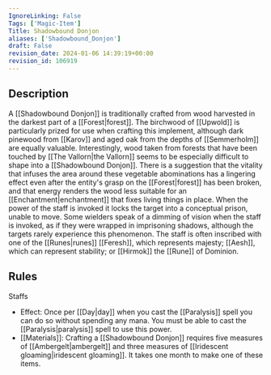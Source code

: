 ```yaml
---
IgnoreLinking: False
Tags: ['Magic-Item']
Title: Shadowbound Donjon
aliases: ['Shadowbound_Donjon']
draft: False
revision_date: 2024-01-06 14:39:19+00:00
revision_id: 106919
---
```


## Description
A [[Shadowbound Donjon]] is traditionally crafted from wood harvested in the darkest part of a [[Forest|forest]]. The birchwood of [[Upwold]] is particularly prized for use when crafting this implement, although dark pinewood from [[Karov]] and aged oak from the depths of [[Semmerholm]] are equally valuable. Interestingly, wood taken from forests that have been touched by [[The Vallorn|the Vallorn]] seems to be especially difficult to shape into a [[Shadowbound Donjon]]. There is a suggestion that the vitality that infuses the area around these vegetable abominations has a lingering effect even after the entity's grasp on the [[Forest|forest]] has been broken, and that energy renders the wood less suitable for an [[Enchantment|enchantment]] that fixes living things in place.
When the power of the staff is invoked it locks the target into a conceptual prison, unable to move. Some wielders speak of a dimming of vision when the staff is invoked, as if they were wrapped in imprisoning shadows, although the targets rarely experience this phenomenon.
The staff is often inscribed with one of the [[Runes|runes]] [[Feresh]], which represents majesty; [[Aesh]], which can represent stability; or [[Hirmok]] the [[Rune]] of Dominion.
## Rules
Staffs
* Effect: Once per [[Day|day]] when you cast the [[Paralysis]] spell you can do so without spending any mana. You must be able to cast the [[Paralysis|paralysis]] spell to use this power.
* [[Materials]]: Crafting a [[Shadowbound Donjon]] requires five measures of [[Ambergelt|ambergelt]] and three measures of [[Iridescent gloaming|iridescent gloaming]]. It takes one month to make one of these items.